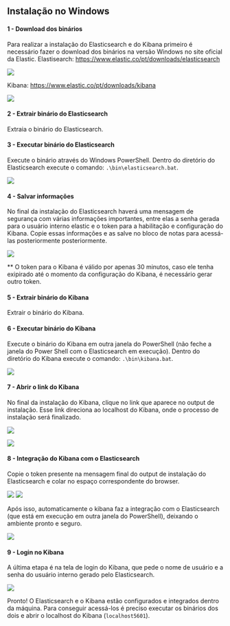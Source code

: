 ## Instalação no Windows

#### 1 - Download dos binários
Para realizar a instalação do Elasticsearch e do Kibana primeiro é necessário fazer o download dos binários na versão Windows no site oficial da Elastic.
Elastisearch: https://www.elastic.co/pt/downloads/elasticsearch

![](https://github.com/jcampolim/wtt-elasticsearch/blob/main/img/instalacao/download-elasticsearch.png)

Kibana: https://www.elastic.co/pt/downloads/kibana

![](https://github.com/jcampolim/wtt-elasticsearch/blob/main/img/instalacao/download-kibana.png)

#### 2 - Extrair binário do Elasticsearch
Extraia o binário do Elasticsearch.

#### 3 - Executar binário do Elasticsearch
Execute o binário através do Windows PowerShell. Dentro do diretório do Elasticsearch execute o comando: `.\bin\elasticsearch.bat`.

![](https://github.com/jcampolim/wtt-elasticsearch/blob/main/img/instalacao/elasticBat.jpg)

#### 4 - Salvar informações
No final da instalação do Elasticsearch haverá uma mensagem de segurança com várias informações importantes, entre elas a senha gerada para o usuário interno elastic e o token para a habilitação e configuração do Kibana. Copie essas informações e as salve no bloco de notas para acessá-las posteriormente posteriormente.

![](https://github.com/jcampolim/wtt-elasticsearch/blob/main/img/instalacao/elasticInfo.jpg)

** O token para o Kibana é válido por apenas 30 minutos, caso ele tenha exipirado até o momento da configuração do Kibana, é necessário gerar outro token.

#### 5 - Extrair binário do Kibana
Extrair o binário do Kibana.

#### 6 - Executar binário do Kibana
Execute o binário do Kibana em outra janela do PowerShell (não feche a janela do Power Shell com o Elasticsearch em execução). Dentro do diretório do Kibana execute o comando: `.\bin\kibana.bat`.

![](https://github.com/jcampolim/wtt-elasticsearch/blob/main/img/instalacao/kibanaBat.jpg)

#### 7 - Abrir o link do Kibana
No final da instalação do Kibana, clique no link que aparece no output de instalação. Esse link direciona ao localhost do Kibana, onde o processo de instalação será finalizado.

![](https://github.com/jcampolim/wtt-elasticsearch/blob/main/img/instalacao/kibanaOutput.jpg)

![](https://github.com/jcampolim/wtt-elasticsearch/blob/main/img/instalacao/kibanaLink.jpg)

#### 8 - Integração do Kibana com o Elasticsearch
Copie o token presente na mensagem final do output de instalação do Elasticsearch e colar no espaço correspondente do browser. 

![](https://github.com/jcampolim/wtt-elasticsearch/blob/main/img/instalacao/blocoToken.jpg)
![](https://github.com/jcampolim/wtt-elasticsearch/blob/main/img/instalacao/kibanaToken.jpg)

Após isso, automaticamente o kibana faz a integração com o Elasticsearch (que está em execução em outra janela do PowerShell), deixando o ambiente pronto e seguro.

![](https://github.com/jcampolim/wtt-elasticsearch/blob/main/img/instalacao/elasticConfigure.jpg)

#### 9 - Login no Kibana
A última etapa é na tela de login do Kibana, que pede o nome de usuário e a senha do usuário interno gerado pelo Elasticsearch.

![](https://github.com/jcampolim/wtt-elasticsearch/blob/main/img/instalacao/login.jpg)

Pronto! O Elasticsearch e o Kibana estão configurados e integrados dentro da máquina. Para conseguir acessá-los é preciso executar os binários dos dois e abrir o localhost do Kibana (`localhost5601`).
